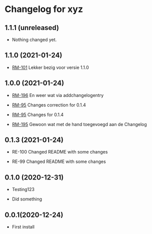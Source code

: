 Changelog for xyz
=================

1.1.1 (unreleased)
------------------

- Nothing changed yet.


1.1.0 (2021-01-24)
------------------

- [RM-101](https://aesset.atlassian.net/browse/RM-101) Lekker bezig voor versie 1.1.0


1.0.0 (2021-01-24)
------------------

- [RM-196](https://aesset.atlassian.net/browse/RM-196) En weer wat via addchangelogentry

- [RM-95](https://aesset.atlassian.net/browse/RM-95) Changes correction for 0.1.4

- [RM-95](https://aesset.atlassian.net/browse/RM-95) Changes for 0.1.4

- [RM-195](https://aesset.atlassian.net/browse/RM-195) Gewoon wat met de hand toegevoegd aan de Changelog


0.1.3 (2021-01-24)
------------------

- RE-100 Changed README with some changes

- RE-99 Changed README with some changes


0.1.0 (2020-12-31)
----------------

- Testing123

- Did something

0.0.1(2020-12-24)
----------------

- First install